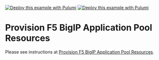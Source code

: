 [![Deploy this example with Pulumi](https://www.pulumi.com/images/deploy-with-pulumi/dark.svg)](https://app.pulumi.com/new?template=https://github.com/pulumi/examples/blob/master/f5bigip-ts-ltm-pool/f5bigip-pool/README.md#gh-light-mode-only)
[![Deploy this example with Pulumi](https://www.pulumi.com/images/deploy-with-pulumi/light.svg)](https://app.pulumi.com/new?template=https://github.com/pulumi/examples/blob/master/f5bigip-ts-ltm-pool/f5bigip-pool/README.md#gh-dark-mode-only)

# Provision F5 BigIP Application Pool Resources

Please see instructions at [Provision F5 BigIP Application Pool Resources](../README.md#provision-f5-bigip-application-pool-resources).
